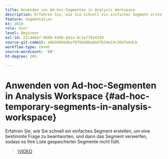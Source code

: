 ```yaml
---
title: Anwenden von Ad-hoc-Segmenten in Analysis Workspace
description: Erfahren Sie, wie Sie schnell ein einfaches Segment erstellen, um eine bestimmte Frage zu beantworten, und dann das Segment verwerfen, sodass es Ihre Liste gespeicherter Segmente nicht füllt.
feature: Segmentation
kt: 2010
role: User
level: Beginner
exl-id: 22c449af-0660-4166-841a-9c1e77924350
source-git-commit: e6b9d89ddbaf070dd06abb67b34e24c36bfe6dcb
workflow-type: tm+mt
source-wordcount: '68'
ht-degree: 20%

---
```


# Anwenden von Ad-hoc-Segmenten in Analysis Workspace {#ad-hoc-temporary-segments-in-analysis-workspace}

Erfahren Sie, wie Sie schnell ein einfaches Segment erstellen, um eine bestimmte Frage zu beantworten, und dann das Segment verwerfen, sodass es Ihre Liste gespeicherter Segmente nicht füllt.

>[!VIDEO](https://video.tv.adobe.com/v/23978/?quality=12&learn=on)
